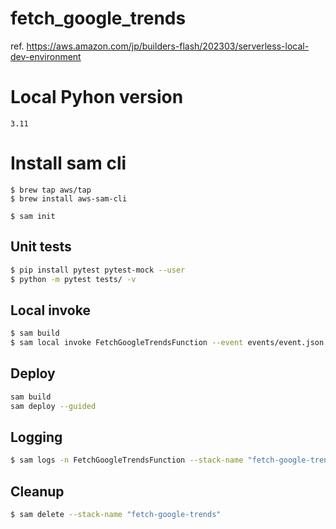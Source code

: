 # fetch_google_trends
ref. https://aws.amazon.com/jp/builders-flash/202303/serverless-local-dev-environment

# Local Pyhon version
```
3.11
```

# Install sam cli
```shell
$ brew tap aws/tap
$ brew install aws-sam-cli

$ sam init
```

## Unit tests

```bash
$ pip install pytest pytest-mock --user
$ python -m pytest tests/ -v
```


## Local invoke

```bash
$ sam build
$ sam local invoke FetchGoogleTrendsFunction --event events/event.json
```


## Deploy

```bash
sam build
sam deploy --guided
```

## Logging

```bash
$ sam logs -n FetchGoogleTrendsFunction --stack-name "fetch-google-trends" --tail
```


## Cleanup

```bash
$ sam delete --stack-name "fetch-google-trends"
```
